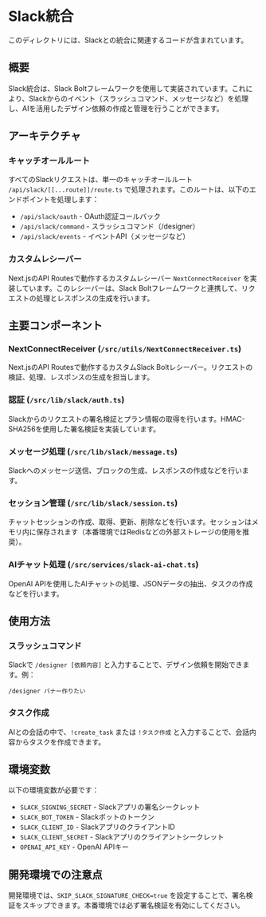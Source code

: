 # Slack統合

このディレクトリには、Slackとの統合に関連するコードが含まれています。

## 概要

Slack統合は、Slack Boltフレームワークを使用して実装されています。これにより、Slackからのイベント（スラッシュコマンド、メッセージなど）を処理し、AIを活用したデザイン依頼の作成と管理を行うことができます。

## アーキテクチャ

### キャッチオールルート

すべてのSlackリクエストは、単一のキャッチオールルート `/api/slack/[[...route]]/route.ts` で処理されます。このルートは、以下のエンドポイントを処理します：

- `/api/slack/oauth` - OAuth認証コールバック
- `/api/slack/command` - スラッシュコマンド（/designer）
- `/api/slack/events` - イベントAPI（メッセージなど）

### カスタムレシーバー

Next.jsのAPI Routesで動作するカスタムレシーバー `NextConnectReceiver` を実装しています。このレシーバーは、Slack Boltフレームワークと連携して、リクエストの処理とレスポンスの生成を行います。

## 主要コンポーネント

### NextConnectReceiver (`/src/utils/NextConnectReceiver.ts`)

Next.jsのAPI Routesで動作するカスタムSlack Boltレシーバー。リクエストの検証、処理、レスポンスの生成を担当します。

### 認証 (`/src/lib/slack/auth.ts`)

Slackからのリクエストの署名検証とプラン情報の取得を行います。HMAC-SHA256を使用した署名検証を実装しています。

### メッセージ処理 (`/src/lib/slack/message.ts`)

Slackへのメッセージ送信、ブロックの生成、レスポンスの作成などを行います。

### セッション管理 (`/src/lib/slack/session.ts`)

チャットセッションの作成、取得、更新、削除などを行います。セッションはメモリ内に保存されます（本番環境ではRedisなどの外部ストレージの使用を推奨）。

### AIチャット処理 (`/src/services/slack-ai-chat.ts`)

OpenAI APIを使用したAIチャットの処理、JSONデータの抽出、タスクの作成などを行います。

## 使用方法

### スラッシュコマンド

Slackで `/designer [依頼内容]` と入力することで、デザイン依頼を開始できます。例：

```
/designer バナー作りたい
```

### タスク作成

AIとの会話の中で、`!create_task` または `!タスク作成` と入力することで、会話内容からタスクを作成できます。

## 環境変数

以下の環境変数が必要です：

- `SLACK_SIGNING_SECRET` - Slackアプリの署名シークレット
- `SLACK_BOT_TOKEN` - Slackボットのトークン
- `SLACK_CLIENT_ID` - SlackアプリのクライアントID
- `SLACK_CLIENT_SECRET` - Slackアプリのクライアントシークレット
- `OPENAI_API_KEY` - OpenAI APIキー

## 開発環境での注意点

開発環境では、`SKIP_SLACK_SIGNATURE_CHECK=true` を設定することで、署名検証をスキップできます。本番環境では必ず署名検証を有効にしてください。
